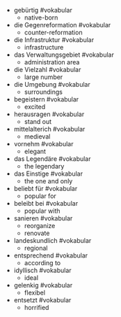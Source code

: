 - gebürtig #vokabular
	- native-born
- die Gegenreformation #vokabular
	- counter-reformation
- die Infrastruktur #vokabular
	- infrastructure
- das Verwaltungsgebiet #vokabular
	- administration area
- die Vielzahl #vokabular
	- large number
- die Umgebung #vokabular
	- surroundings
- begeistern #vokabular
	- excited
- herausragen #vokabular
	- stand out
- mittelalterich #vokabular
	- medieval
- vornehm #vokabular
	- elegant
- das Legendäre #vokabular
	- the legendary
- das Einstige #vokabular
	- the one and only
- beliebt für #vokabular
	- popular for
- beleibt bei #vokabular
	- popular with
- sanieren #vokabular
	- reorganize
	- renovate
- landeskundlich #vokabular
	- regional
- entsprechend #vokabular
	- according to
- idyllisch #vokabular
	- ideal
- gelenkig #vokabular
	- flexibel
- entsetzt #vokabular
	- horrified